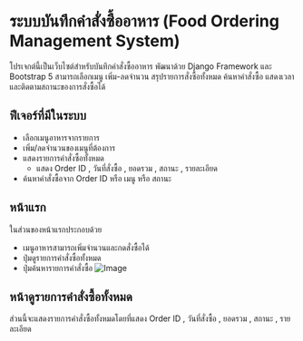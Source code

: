 # ระบบบันทึกคำสั่งซื้ออาหาร (Food Ordering Management System)
โปรเจกต์นี้เป็นเว็บไซต์สำหรับบันทึกคำสั่งซื้ออาหาร พัฒนาด้วย Django Framework และ Bootstrap 5 
สามารถเลือกเมนู เพิ่ม-ลดจำนวน สรุปรายการสั่งซื้อทั้งหมด ค้นหาคำสั่งซื้อ แสดงเวลาและติดตามสถานะของการสั่งซื้อได้
## ฟีเจอร์ที่มีในระบบ
- เลือกเมนูอาหารจากรายการ
- เพิ่ม/ลดจำนวนของเมนูที่ต้องการ
- แสดงรายการคำสั่งซื้อทั้งหมด
  - แสดง Order ID , วันที่สั่งซื้อ ,	ยอดรวม ,	สถานะ ,	รายละเอียด
- ค้นหาคำสั่งซื้อจาก Order ID หรือ เมนู หรือ สถานะ
## หน้าแรก 
ในส่วนของหน้าแรกประกอบด้วย
- เมนูอาหารสามารถเพิ่มจำนวนและกดสั่งซื้อได้
- ปุ่มดูรายการคำสั่งซื้อทั้งหมด
- ปุ่มค้นหารายการคำสั่งซื้อ
![Image](https://github.com/user-attachments/assets/8be5a777-2841-43b4-b6b4-fb5a2b4fad24)
## หน้าดูรายการคำสั่งซื้อทั้งหมด
ส่วนนี้จะแสดงรายการคำสั่งซื้อทั้งหมดโดยที่แสดง Order ID , วันที่สั่งซื้อ , ยอดรวม , สถานะ , รายละเอียด


